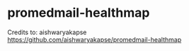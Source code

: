 # promedmail-healthmap
Credits to: aishwaryakapse
https://github.com/aishwaryakapse/promedmail-healthmap
